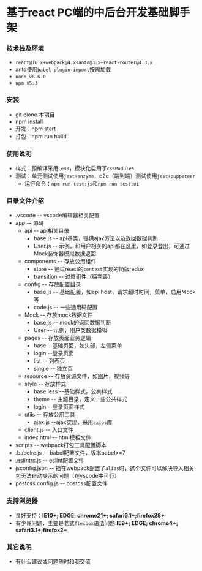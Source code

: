 # 基于react PC端的中后台开发基础脚手架
### 技术栈及环境
- `react@16.x+webpack@4.x+antd@3.x+react-router@4.3.x`
- antd使用`babel-plugin-import`按需加载
- `node v8.6.0`
- `npm v5.3`

### 安装
- git clone 本项目
- npm install
- 开发：npm start
- 打包：npm run build

### 使用说明
- 样式：预编译采用`Less`，模块化启用了`cssModules`
- 测试：单元测试使用`jest+enzyme`，e2e（端到端）测试使用`jest+puppeteer`
   - 运行命令：`npm run test:js`和`npm run test:ui`

### 目录文件介绍

- .vscode  -- vscode编辑器相关配置
- app -- 源码
  - api -- api相关目录
    - base.js -- api基类，提供ajax方法以及返回数据判断
    - User.js -- 示例，和用户相关的api都在这里，如登录登出，可通过Mock装饰器模拟数据返回
  - components -- 存放公用组件
    - store -- 通过react的`context`实现的简版redux
    - transition  -- 过度组件（待完善）
  - config --  存放配置目录
    - base.js -- 基础配置，如api host，请求超时时间，菜单，启用Mock等
    - code.js -- 一些通用码配置
  - Mock -- 存放mock数据文件
    - base.js -- mock的返回数据判断
    - User -- 示例，用户类数据模拟
  - pages -- 存放页面业务逻辑
    - base --基础页面，如头部，左侧菜单
    - login  --登录页面
    - list -- 列表页
    - single -- 独立页
  - resource -- 存放资源文件，如图片，视频等
  - style --  存放样式
    - base.less --基础样式，公共样式
    - theme -- 主题目录，定义一些公共样式
    - login --登录页面样式
  - utils -- 存放公用工具
    - ajax.js --ajax实现，采用`axios`库
  - client.js -- 入口文件
  - index.html -- html模板文件
- scripts -- webpack打包工具配置脚本
- .babelrc.js -- babel配置文件，版本babel>=7
- .eslintrc.js -- eslint配置文件
- jsconfig.json -- 挡在webpack配置了`alias`时，这个文件可以解决导入相关包无法自动提示的问题（在vscode中可行）
- postcss.config.js -- postcss配置文件

### 支持浏览器
- 良好支持：**IE10+; EDGE;  chrome21+; safari6.1+;firefox28+**
- 有少许问题，主要是老式`flexbox`语法问题:**IE9+; EDGE;  chrome4+; safari3.1+;firefox2+**

### 其它说明
- 有什么建议或问题随时和我交流